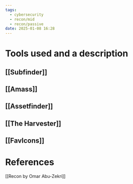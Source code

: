 ```yaml
---
tags:
  - cybersecurity
  - recon/mid
  - recon/passive
date: 2025-01-08 16:28
---
```

# Tools used and a description
## [[Subfinder]]

## [[Amass]]
## [[Assetfinder]]
## [[The Harvester]]
## [[FavIcons]]


# References
[[Recon by Omar Abu-Zekri]]
